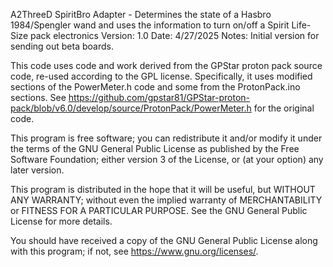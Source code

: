 A2ThreeD SpiritBro Adapter - Determines the state of a Hasbro 1984/Spengler wand and uses the information to turn on/off a Spirit Life-Size pack electronics
Version: 1.0
Date: 4/27/2025
Notes: Initial version for sending out beta boards.
   
This code uses code and work derived from the GPStar proton pack source code, re-used according to the GPL license.
Specifically, it uses modified sections of the PowerMeter.h code and some from the ProtonPack.ino sections.
See https://github.com/gpstar81/GPStar-proton-pack/blob/v6.0/develop/source/ProtonPack/PowerMeter.h for the original code.
 
This program is free software; you can redistribute it and/or modify
it under the terms of the GNU General Public License as published by
the Free Software Foundation; either version 3 of the License, or
(at your option) any later version.
 
This program is distributed in the hope that it will be useful,
but WITHOUT ANY WARRANTY; without even the implied warranty of
MERCHANTABILITY or FITNESS FOR A PARTICULAR PURPOSE.  See the
GNU General Public License for more details.
 
You should have received a copy of the GNU General Public License along with this program; if not, see <https://www.gnu.org/licenses/>.
